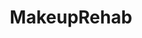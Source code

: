 ---
title: MakeupRehab
crosslinks:
- MakeupAddiction
- PanPorn
- muacjdiscussion
- AsianBeauty
- makeupexchange
- femalefashionadvice
- Indiemakeupandmore
- AustralianMakeup
- OliveMUA
- indiemakeupandmore
- personalfinance
- BeautyGuruChat
- BeautyBoxes
- BeautyGuruChatter
- HFY
- declutter
- muacirclejerk
- Serendipity
- DIYBeauty
- UnexpectedHamilton
---